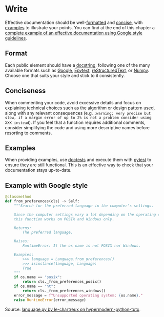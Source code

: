 # Write

Effective documentation should be well-[formatted](#format) and [concise](#conciseness), with [examples](#examples) to illustrate your points.
You can find at the end of this chapter a [complete example of an effective documentation using Google style guidelines](#example-with-google-style).

## Format

Each public element should have a [docstring](https://peps.python.org/pep-0257/), following one of the many available formats such as [Google](https://google.github.io/styleguide/pyguide.html#38-comments-and-docstrings), [Epytext](https://epydoc.sourceforge.net/manual-epytext.html), [reStructuredText](https://peps.python.org/pep-0287/), or [Numpy](https://numpydoc.readthedocs.io/en/latest/format.html#docstring-standard).
Choose one that suits your style and stick to it consistently.

## Conciseness

When commenting your code, avoid excessive details and focus on explaining technical choices such as the algorithm or design pattern used, along with any relevant consequences (e.g. `:warning: very precise but slow, if a margin error of up to 2% is not a problem consider using XXX instead`).
If you feel that a function requires additional comments, consider simplifying the code and using more descriptive names before resorting to comments.

## Examples

When providing examples, use [doctests](https://docs.python.org/3/library/doctest.html) and execute them with [pytest](../test/execution.md) to ensure they are still functional.
This is an effective way to check that your documentation stays up-to-date.

## Example with Google style

```py
@classmethod
def from_preferences(cls) -> Self:
    """Search for the preferred language in the computer's settings.

    Since the computer settings vary a lot depending on the operating system,
    this function works on POSIX and Windows only.

    Returns:
        The preferred language.

    Raises:
        RuntimeError: If the os name is not POSIX nor Windows.

    Examples:
        >>> language = Language.from_preferences()
        >>> isinstance(language, Language)
        True
    """
    if os.name == "posix":
        return cls._from_preferences_posix()
    if os.name == "nt":
        return cls._from_preferences_windows()
    error_message = f"Unsupported operating system: {os.name}."
    raise RuntimeError(error_message)
```

Source: [language.py by le-chartreux on hypermodern-python-tuto](https://github.com/le-chartreux/hypermodern-python-tuto/blob/master/src/hypermodern_python_tuto/wikipedia/language.py#L16).
